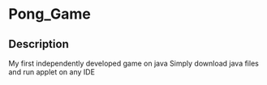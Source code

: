 Pong_Game
=========
Description 
---------------
My first independently developed game on java 
Simply download java files and run applet on any IDE 
